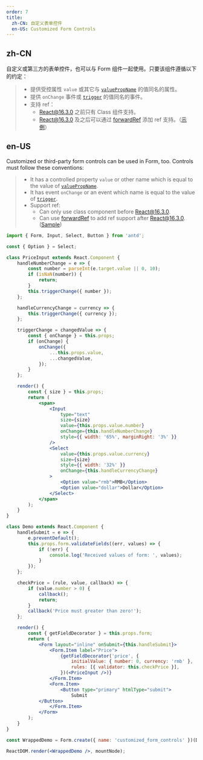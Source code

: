 ```yaml
---
order: 7
title:
  zh-CN: 自定义表单控件
  en-US: Customized Form Controls
---
```


## zh-CN

自定义或第三方的表单控件，也可以与 Form 组件一起使用。只要该组件遵循以下的约定：

> - 提供受控属性 `value` 或其它与 [`valuePropName`](http://ant.design/components/form/#getFieldDecorator-参数) 的值同名的属性。
> - 提供 `onChange` 事件或 [`trigger`](http://ant.design/components/form/#getFieldDecorator-参数) 的值同名的事件。
> - 支持 ref：
>   - React@16.3.0 之前只有 Class 组件支持。
>   - React@16.3.0 及之后可以通过 [forwardRef](https://reactjs.org/docs/forwarding-refs.html) 添加 ref 支持。（[示例](https://codesandbox.io/s/7wj199900x)）

## en-US

Customized or third-party form controls can be used in Form, too. Controls must follow these conventions:

> - It has a controlled property `value` or other name which is equal to the value of [`valuePropName`](http://ant.design/components/form/?locale=en-US#getFieldDecorator's-parameters).
> - It has event `onChange` or an event which name is equal to the value of [`trigger`](http://ant.design/components/form/?locale=en-US#getFieldDecorator's-parameters).
> - Support ref:
>   - Can only use class component before React@16.3.0.
>   - Can use [forwardRef](https://reactjs.org/docs/forwarding-refs.html) to add ref support after React@16.3.0. ([Sample](https://codesandbox.io/s/7wj199900x))

```jsx
import { Form, Input, Select, Button } from 'antd';

const { Option } = Select;

class PriceInput extends React.Component {
    handleNumberChange = e => {
        const number = parseInt(e.target.value || 0, 10);
        if (isNaN(number)) {
            return;
        }
        this.triggerChange({ number });
    };

    handleCurrencyChange = currency => {
        this.triggerChange({ currency });
    };

    triggerChange = changedValue => {
        const { onChange } = this.props;
        if (onChange) {
            onChange({
                ...this.props.value,
                ...changedValue,
            });
        }
    };

    render() {
        const { size } = this.props;
        return (
            <span>
                <Input
                    type="text"
                    size={size}
                    value={this.props.value.number}
                    onChange={this.handleNumberChange}
                    style={{ width: '65%', marginRight: '3%' }}
                />
                <Select
                    value={this.props.value.currency}
                    size={size}
                    style={{ width: '32%' }}
                    onChange={this.handleCurrencyChange}
                >
                    <Option value="rmb">RMB</Option>
                    <Option value="dollar">Dollar</Option>
                </Select>
            </span>
        );
    }
}

class Demo extends React.Component {
    handleSubmit = e => {
        e.preventDefault();
        this.props.form.validateFields((err, values) => {
            if (!err) {
                console.log('Received values of form: ', values);
            }
        });
    };

    checkPrice = (rule, value, callback) => {
        if (value.number > 0) {
            callback();
            return;
        }
        callback('Price must greater than zero!');
    };

    render() {
        const { getFieldDecorator } = this.props.form;
        return (
            <Form layout="inline" onSubmit={this.handleSubmit}>
                <Form.Item label="Price">
                    {getFieldDecorator('price', {
                        initialValue: { number: 0, currency: 'rmb' },
                        rules: [{ validator: this.checkPrice }],
                    })(<PriceInput />)}
                </Form.Item>
                <Form.Item>
                    <Button type="primary" htmlType="submit">
                        Submit
            </Button>
                </Form.Item>
            </Form>
        );
    }
}

const WrappedDemo = Form.create({ name: 'customized_form_controls' })(Demo);

ReactDOM.render(<WrappedDemo />, mountNode);
```
